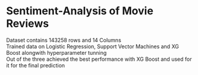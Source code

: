 # Sentiment-Analysis of Movie Reviews
Dataset contains 143258 rows and 14 Columns </br>
Trained data on Logistic Regression, Support Vector Machines and XG Boost alongwith hyperparameter tunning </br>
Out of the three achieved the best performance with XG Boost and used for it for the final prediction </br>
